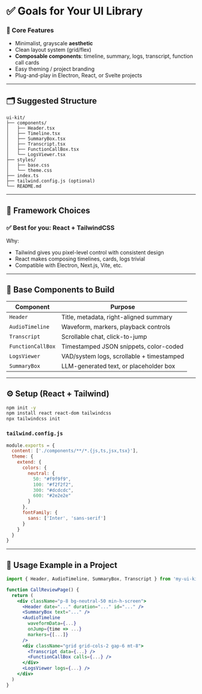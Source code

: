 # ✅ Goals for Your UI Library

### 🧩 Core Features

* Minimalist, grayscale **aesthetic**
* Clean layout system (grid/flex)
* **Composable components**: timeline, summary, logs, transcript, function call cards
* Easy theming / project branding
* Plug-and-play in Electron, React, or Svelte projects

---

## 🗂️ Suggested Structure

```
ui-kit/
├── components/
│   ├── Header.tsx
│   ├── Timeline.tsx
│   ├── SummaryBox.tsx
│   ├── Transcript.tsx
│   ├── FunctionCallBox.tsx
│   └── LogsViewer.tsx
├── styles/
│   ├── base.css
│   └── theme.css
├── index.ts
├── tailwind.config.js (optional)
└── README.md
```

---

## 🧱 Framework Choices

### ✅ Best for you: **React + TailwindCSS**

Why:

* Tailwind gives you pixel-level control with consistent design
* React makes composing timelines, cards, logs trivial
* Compatible with Electron, Next.js, Vite, etc.

---

## 🧠 Base Components to Build

| Component         | Purpose                                   |
| ----------------- | ----------------------------------------- |
| `Header`          | Title, metadata, right-aligned summary    |
| `AudioTimeline`   | Waveform, markers, playback controls      |
| `Transcript`      | Scrollable chat, click-to-jump            |
| `FunctionCallBox` | Timestamped JSON snippets, color-coded    |
| `LogsViewer`      | VAD/system logs, scrollable + timestamped |
| `SummaryBox`      | LLM-generated text, or placeholder box    |

---

## ⚙️ Setup (React + Tailwind)

```bash
npm init -y
npm install react react-dom tailwindcss
npx tailwindcss init
```

### `tailwind.config.js`

```js
module.exports = {
  content: ['./components/**/*.{js,ts,jsx,tsx}'],
  theme: {
    extend: {
      colors: {
        neutral: {
          50: "#f9f9f9",
          100: "#f2f2f2",
          300: "#dcdcdc",
          600: "#2e2e2e"
        }
      },
      fontFamily: {
        sans: ['Inter', 'sans-serif']
      }
    }
  }
}
```

---

## 🧪 Usage Example in a Project

```jsx
import { Header, AudioTimeline, SummaryBox, Transcript } from 'my-ui-kit'

function CallReviewPage() {
  return (
    <div className="p-8 bg-neutral-50 min-h-screen">
      <Header date="..." duration="..." id="..." />
      <SummaryBox text="..." />
      <AudioTimeline
        waveformData={...}
        onJump={time => ...}
        markers={[...]}
      />
      <div className="grid grid-cols-2 gap-6 mt-8">
        <Transcript data={...} />
        <FunctionCallBox calls={...} />
      </div>
      <LogsViewer logs={...} />
    </div>
  )
}
```
